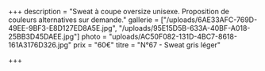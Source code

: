 +++
description = "Sweat à coupe oversize unisexe. Proposition de couleurs alternatives sur demande."
gallerie = ["/uploads/6AE33AFC-769D-49EE-9BF3-E8D127ED8A5E.jpg", "/uploads/95E15D5B-633A-40BF-A018-25BB3D45DAEE.jpg"]
photo = "uploads/AC50F082-131D-4BC7-8618-161A3176D326.jpg"
prix = "60€"
titre = "N°67 - Sweat gris léger"

+++
